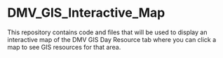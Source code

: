 # DMV_GIS_Interactive_Map
This repository contains code and files that will be used to display an interactive map  of the DMV GIS Day Resource tab where you can click a map to see GIS resources for that area. 
